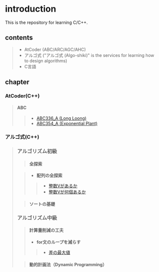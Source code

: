 # introduction

This is the repository for learning C/C++.

## contents
>
> - AtCoder (ABC/ARC/AGC/AHC)
> - アルゴ式 ("アルゴ式 (Algo-shiki)" is the services for learning how to design algorithms)
> - C言語

## chapter

### AtCoder(C++)
>
> #### **ABC**
>
> > - [ABC336_A (Long Loong)](https://atcoder.jp/contests/abc336/submissions/57349896)
> > - [ABC354_A (Exponential Plant)](https://atcoder.jp/contests/abc354/submissions/57373004)

### アルゴ式(C++)

> ### **アルゴリズム初級**
>
> > #### **全探索**
>
> > - **配列の全探索**
> >
> > > - [整数Vがあるか](https://algo-method.com/submissions/1492255)
> > > - [整数Vが何個あるか](https://algo-method.com/submissions/1493315)
>
> > #### **ソートの基礎**
>
> ### **アルゴリズム中級**
>
> > #### **計算量削減の工夫**
> >
> > - **for文のループを減らす**
> >
> > > - [差の最大値](https://algo-method.com/submissions/1492414)
>
> > #### **動的計画法（Dynamic Programming）**
